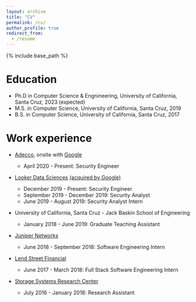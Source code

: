 ```yaml
---
layout: archive
title: "CV"
permalink: /cv/
author_profile: true
redirect_from:
  - /resume
---
```


{% include base_path %}

Education
======
* Ph.D in Computer Science & Engnineering, University of California, Santa Cruz, 2023 (expected)
* M.S. in Computer Science, University of California, Santa Cruz, 2019
* B.S. in Computer Science, University of California, Santa Cruz, 2017

Work experience
======
* <a href="https://www.adeccousa.com/">Adecco</a>, onsite with <a href="https://careers.google.com/jobs/">Google</a>
  * April 2020 - Present: Security Engineer
* <a href="https://www.looker.com">Looker Data Sciences</a> <a href="https://techcrunch.com/2020/02/13/google-closes-2-6b-looker-acquisition/">(acquired by Google)</a>
  * December 2019 - Present: Security Engineer
  * September 2019 - December 2019: Security Analyst
  * June 2019 - August 2019: Security Analyst Intern
    
* University of California, Santa Cruz - Jack Baskin School of Engineering     
  * January 2018 - June 2019: Graduate Teaching Assistant 
  
* <a href="https://www.juniper.net">Juniper Networks</a>
  * June 2018 - September 2018: Software Engineering Intern 
  
* <a href="https://www.lendstreet.com">Lend Street Financial</a>
  * June 2017 - March 2018: Full Stack Software Engineering Intern

* <a href="https://www.ssrc.ucsc.edu">Storage Systems Research Center</a>
  * July 2016 - January 2018: Research Assistant 
    
  
<!-- Skills
======
* Skill 1
* Skill 2
  * Sub-skill 2.1
  * Sub-skill 2.2
  * Sub-skill 2.3
* Skill 3 -->

<!-- Publications
======
  <ul>{% for post in site.publications %}
    {% include archive-single-cv.html %}
  {% endfor %}</ul>
  
Talks
======
  <ul>{% for post in site.talks %}
    {% include archive-single-talk-cv.html %}
  {% endfor %}</ul>
  
Teaching
======
  <ul>{% for post in site.teaching %}
    {% include archive-single-cv.html %}
  {% endfor %}</ul> -->
  
<!-- Service and leadership
======
* Currently signed in to 43 different slack teams -->
